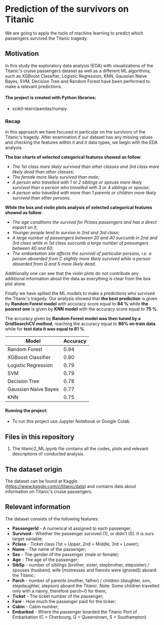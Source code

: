 # Prediction of the survivors on Titanic

We are going to apply the tools of machine learning to predict which passengers survived the Titanic tragedy.

## Motivation

In this study the exploratory data analysis (EDA) with visualizations of the Titanic's cruise passengers dataset as well as a different ML algorithms, such as XGBoost Classifier, Logistic Regression, KNN, Gaussian Naive Bayes, SVM, Decision Tree and Random Forest have been performed to make a relevant predictions.

#### The project is created with Python libraries:

 -  scikit-learn/pandas/numpy.

### Recap

In this approach we have focused in particular on the survivors of the Titanic's tragedy. After examination if our dataset has any missing values and checking the features within it and it data types, we begin with the EDA analysis. 

**The bar charts of selected categorical features showed as follow**:

- *The 1st class more likely survived than other classes and 3rd class more likely dead than other classes*;
- *The female more likely survived than male*;
- *A person who travelled with 1 or 2 siblings or spouse more likely survived than a person who travelled with 3 or 4 siblings or spouse*;
- *A person who travelled with more than 1 parents or children more likely survived than other persons*.

**While the box and violin plots analysis of selected categorical features showed as follow**:

- *The age conditions the survival for Pclass passengers and has a direct impact on it*;
- *Younger people tend to survive in 2nd and 3rd class*;
- *A large number of passengers between 20 and 40 succumb in 2nd and 3rd class while in 1st class succumb a large number of passangers between 40 and 60*;
- *The embarkation site affects the survival of particular persons, i.e. a person aboarded from C slightly more likely survived while a person aboarded from Q and S more likely dead*.

Additionally one can see that the violin plots do not contribute any additional information about the data as everything is clear from the box plot alone.

Finally we have apllied the ML models to make a predictions who survived the Titanic's tragedy. Our analysis showed that **the best prediction** is given by **Random Forest model** with accuracy score equal to **84 %** while **the poorest one** is given by **KNN model** with the accuracy score equal to **75 %**.

The accuracy given by **Random Forest model was then tuned by a GridSearchCV method**, reaching the accuracy equal to **86% on train data** while for **test data it was equal to 81 %**.




Model | Accuracy
------------ | ------------- 
Random Forest | 0.84
XGBoost Classifier | 0.80
Logistic Regression | 0.79
SVM | 0.79
Decision Tree | 0.78
Gaussian Naive Bayes | 0.77
KNN | 0.75


#### Running the project:

* To run this project use Jupyter Notebook or Google Colab.

## Files in this repository

1. The titanic2_ML.ipynb file contains all the codes, plots and relevant descriptions of conducted analysis.

## The dataset origin

The dataset can be found at Kaggle (https://www.kaggle.com/c/titanic/data) and contains data about information on Titanic's cruise passengers.

## Relevant information

The dataset consists of the following features:

- **PassengerId** - A numerical id assigned to each passenger;
- **Survived** - Whether the passenger survived (1), or didn't (0). It is ours target variable;
- **Pclass** - Ticket class (1st = Upper, 2nd = Middle, 3rd = Lower);
- **Name** - The name of the passenger;
- **Sex** - The gender of the passenger (male or female);
- **Age** - The age of the passenger;
- **SibSp** - number of siblings (brother, sister, stepbrother, stepsister) / spouses (husband, wife [mistresses and fiancés were ignored]) aboard the Titanic;
- **Parch** - number of parents (mother, father) / children (daughter, son, stepdaughter, stepson) aboard the Titanic. Note: Some children travelled only with a nanny, therefore parch=0 for them;
- **Ticket** - The ticket number of the passenger;
- **Fare** - How much the passenger paid for the ticker;
- **Cabin** - Cabin number;
- **Embarked** - Where the passenger boarded the Titanic Port of Embarkation (C = Cherbourg, Q = Queenstown, S = Southampton).

